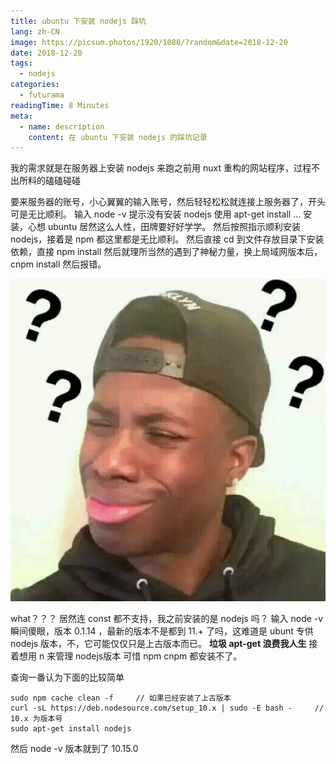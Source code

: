 ```yaml
---
title: ubuntu 下安装 nodejs 踩坑
lang: zh-CN
image: https://picsum.photos/1920/1080/?random&date=2018-12-20
date: 2018-12-20
tags:
  - nodejs
categories:
  - futurama
readingTime: 8 Minutes
meta:
  - name: description
    content: 在 ubuntu 下安装 nodejs 的踩坑记录
--- 
```


我的需求就是在服务器上安装 nodejs 来跑之前用 nuxt 重构的网站程序，过程不出所料的磕磕碰碰

<!-- more -->

要来服务器的账号，小心翼翼的输入账号，然后轻轻松松就连接上服务器了，开头可是无比顺利。
输入 node -v 提示没有安装 nodejs 使用 apt-get install ... 安装，心想 ubuntu 居然这么人性，田牌要好好学学。
然后按照指示顺利安装 nodejs，接着是 npm 都这里都是无比顺利。
然后直接 cd 到文件存放目录下安装依赖，直接 npm install 然后就理所当然的遇到了神秘力量，换上局域网版本后，cnpm install 然后报错。

![An image](/img/doubt.jpeg)

what？？？ 居然连 const 都不支持，我之前安装的是 nodejs 吗？
输入 node -v 瞬间傻眼，版本 0.1.14 ，最新的版本不是都到 11.+ 了吗，这难道是 ubunt 专供 nodejs 版本，不，它可能仅仅只是上古版本而已。
**垃圾 apt-get 浪费我人生**
接着想用 n 来管理 nodejs版本 可惜 npm cnpm 都安装不了。

查询一番认为下面的比较简单
```
sudo npm cache clean -f     // 如果已经安装了上古版本
curl -sL https://deb.nodesource.com/setup_10.x | sudo -E bash -     // 10.x 为版本号
sudo apt-get install nodejs
```

然后 node -v 版本就到了 10.15.0